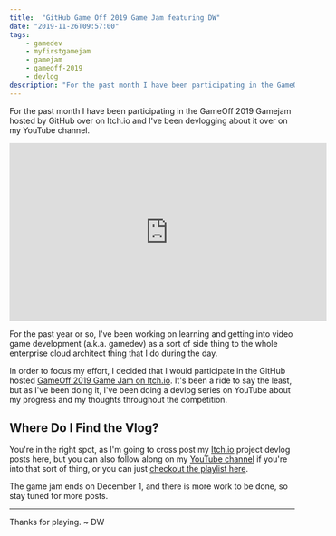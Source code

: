 ```yaml
---
title:  "GitHub Game Off 2019 Game Jam featuring DW"
date: "2019-11-26T09:57:00"
tags:
    - gamedev
    - myfirstgamejam
    - gamejam
    - gameoff-2019
    - devlog
description: "For the past month I have been participating in the GameOff 2019 Gamejam hosted by GitHub over on Itch.io and I've been devlogging about it over on my YouTube channel."
---
```


For the past month I have been participating in the GameOff 2019 Gamejam hosted by GitHub over on Itch.io and I've been devlogging about it over on my YouTube channel.

<!--more-->

<iframe width="560" height="315" src="https://www.youtube.com/embed/videoseries?list=PLbTA1UhK0wKjTEEc_wO1n0w_hPAUIeVRf" frameborder="0" allow="autoplay; encrypted-media" allowfullscreen></iframe>

For the past year or so, I've been working on learning and getting into video game development (a.k.a. gamedev) as a sort of side thing to the whole enterprise cloud architect thing that I do during the day.

In order to focus my effort, I decided that I would participate in the GitHub hosted [GameOff 2019 Game Jam on Itch.io][1]. It's been a ride to say the least, but as I've been doing it, I've been doing a devlog series on YouTube about my progress and my thoughts throughout the competition.

## Where Do I Find the Vlog?
You're in the right spot, as I'm going to cross post my [Itch.io][2] project devlog posts here, but you can also follow along on my [YouTube channel][3] if you're into that sort of thing, or you can just [checkout the playlist here][4].

The game jam ends on December 1, and there is more work to be done, so stay tuned for more posts.

---

Thanks for playing. ~ DW

[1]: https://itch.io/jam/game-off-2019
[2]: https://itch.io/
[3]: https://youtube.com/davidwesst
[4]: https://www.youtube.com/playlist?list=PLbTA1UhK0wKjTEEc_wO1n0w_hPAUIeVRf